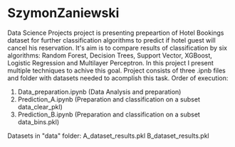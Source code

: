 # SzymonZaniewski
Data Science Projects
project is presenting prepeartion of Hotel Bookings dataset for further classification algorithms to predict if hotel guest will cancel his reservation. It's aim is to compare results of classification by six algorithms: Random Forest, Decision Trees, Support Vector, XGBoost, Logistic Regression and Multilayer Perceptron. In this project I present multiple techniques to achive this goal.
Project consists of three .ipnb files and folder with datasets needed to acomplish this task.
Order of execution:
1. Data_preparation.ipynb (Data Analysis and preparation)
2. Prediction_A.ipynb (Preparation and classification on a subset data_clear_pkl)
3. Prediction_B.ipynb (Preparation and classification on a subset data_bins.pkl)

Datasets in "data" folder:
A_dataset_results.pkl
B_dataset_results.pkl
